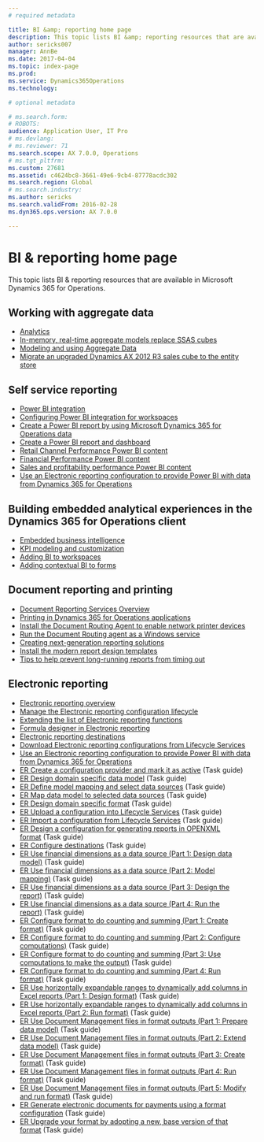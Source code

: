 ```yaml
---
# required metadata

title: BI &amp; reporting home page
description: This topic lists BI &amp; reporting resources that are available in Microsoft Dynamics 365 for Operations.
author: sericks007
manager: AnnBe
ms.date: 2017-04-04
ms.topic: index-page
ms.prod: 
ms.service: Dynamics365Operations
ms.technology: 

# optional metadata

# ms.search.form: 
# ROBOTS: 
audience: Application User, IT Pro
# ms.devlang: 
# ms.reviewer: 71
ms.search.scope: AX 7.0.0, Operations
# ms.tgt_pltfrm: 
ms.custom: 27681
ms.assetid: c4624bc8-3661-49e6-9cb4-87778acdc302
ms.search.region: Global
# ms.search.industry: 
ms.author: sericks
ms.search.validFrom: 2016-02-28
ms.dyn365.ops.version: AX 7.0.0

---
```


# BI &amp; reporting home page

This topic lists BI &amp; reporting resources that are available in Microsoft Dynamics 365 for Operations.

Working with aggregate data
---------------------------

-   [Analytics](analytics.md)
-   [In-memory, real-time aggregate models replace SSAS cubes](..\migration-upgrade\in-memory-real-time-aggregate-models.md)
-   [Modeling and using Aggregate Data](model-aggregate-data.md)
-   [Migrate an upgraded Dynamics AX 2012 R3 sales cube to the entity store](..\migration-upgrade\migrate-upgraded-cube-entity-store.md)

## Self service reporting
-   [Power BI integration](power-bi-integration.md)
-   [Configuring Power BI integration for workspaces](configure-power-bi-integration.md)
-   [Create a Power BI report by using Microsoft Dynamics 365 for Operations data](create-powerbi-report-data.md)
-   [Create a Power BI report and dashboard](create-powerbi-report-dashboard.md)
-   [Retail Channel Performance Power BI content](retail-channel-performance-dashboard-power-bi-data.md)
-   [Financial Performance Power BI content](financial-performance-power-bi-content-pack.md)
-   [Sales and profitability performance Power BI content](sales-profitability-performance-content-pack.md)
-   [Use an Electronic reporting configuration to provide Power BI with data from Dynamics 365 for Operations](general-electronic-reporting-report-configuration-get-data-powerbi.md)

## Building embedded analytical experiences in the Dynamics 365 for Operations client
-   [Embedded business intelligence](analytics.md#embedded-business-intelligence)
-   [KPI modeling and customization](analytics.md#kpi-modeling-and-customization)
-   [Adding BI to workspaces](add-bi-workspaces.md)
-   [Adding contextual BI to forms](add-contextual-bi-forms.md)

## Document reporting and printing
-   [Document Reporting Services Overview](document-reporting-services.md)
-   [Printing in Dynamics 365 for Operations applications](print-documents.md)
-   [Install the Document Routing Agent to enable network printer devices](install-document-routing-agent.md)
-   [Run the Document Routing agent as a Windows service](run-document-routing-agent-as-windows-service.md)
-   [Creating next-generation reporting solutions](create-nextgen-reporting-solutions.md)
-   [Install the modern report design templates](install-modern-report-design-templates.md)
-   [Tips to help prevent long-running reports from timing out](prevent-long-running-reports-timing-out.md)

## Electronic reporting
-   [Electronic reporting overview](general-electronic-reporting.md)
-   [Manage the Electronic reporting configuration lifecycle](general-electronic-reporting-manage-configuration-lifecycle.md)
-   [Extending the list of Electronic reporting functions](general-electronic-reporting-formulas-list-extension.md)
-   [Formula designer in Electronic reporting](general-electronic-reporting-formula-designer.md)
-   [Electronic reporting destinations](electronic-reporting-destinations.md)
-   [Download Electronic reporting configurations from Lifecycle Services](download-electronic-reporting-configuration-lcs.md)
-   [Use an Electronic reporting configuration to provide Power BI with data from Dynamics 365 for Operations](general-electronic-reporting-report-configuration-get-data-powerbi.md)
-   [ER Create a configuration provider and mark it as active](http://ax.help.dynamics.com/en/wiki/er-select-service-provider/) (Task guide)
-   [ER Design domain specific data model](http://ax.help.dynamics.com/en/wiki/er-design-domain-specific-data-model/) (Task guide)
-   [ER Define model mapping and select data sources](http://ax.help.dynamics.com/en/wiki/er-define-model-mapping-and-select-data-sources/) (Task guide)
-   [ER Map data model to selected data sources](http://ax.help.dynamics.com/en/wiki/er-map-data-model-to-selected-data-sources/) (Task guide)
-   [ER Design domain specific format](http://ax.help.dynamics.com/en/wiki/er-design-domain-specific-format/) (Task guide)
-   [ER Upload a configuration into Lifecycle Services](http://ax.help.dynamics.com/en/wiki/upload-a-configuration-into-lifecycle-services/) (Task guide)
-   [ER Import a configuration from Lifecycle Services](http://ax.help.dynamics.com/en/wiki/import-a-configuration-from-lifecycle-services/) (Task guide)
-   [ER Design a configuration for generating reports in OPENXML format](http://ax.help.dynamics.com/en/wiki/design-a-configuration-for-generating-reports-in-openxml-format/) (Task guide)
-   [ER Configure destinations](http://ax.help.dynamics.com/en/wiki/configure-destinations/) (Task guide)
-   [ER Use financial dimensions as a data source (Part 1: Design data model)](http://ax.help.dynamics.com/en/wiki/er-use-financial-dimensions-as-a-data-source-part-1-design-data-model/) (Task guide)
-   [ER Use financial dimensions as a data source (Part 2: Model mapping)](http://ax.help.dynamics.com/en/wiki/er-use-financial-dimensions-as-a-data-source-part-2-model-mapping/) (Task guide)
-   [ER Use financial dimensions as a data source (Part 3: Design the report)](http://ax.help.dynamics.com/en/wiki/er-use-financial-dimensions-as-a-data-source-part-3-design-the-report/) (Task guide)
-   [ER Use financial dimensions as a data source (Part 4: Run the report)](http://ax.help.dynamics.com/en/wiki/er-use-financial-dimensions-as-a-data-source-part-4-run-the-report/) (Task guide)
-   [ER Configure format to do counting and summing (Part 1: Create format)](http://ax.help.dynamics.com/en/wiki/er-configure-format-to-do-counting-and-summing-part-1-create-format/) (Task guide)
-   [ER Configure format to do counting and summing (Part 2: Configure computations)](http://ax.help.dynamics.com/en/wiki/er-configure-format-to-do-counting-and-summing-part-2-configure-computations/) (Task guide)
-   [ER Configure format to do counting and summing (Part 3: Use computations to make the output)](http://ax.help.dynamics.com/en/wiki/er-configure-format-to-do-counting-and-summing-part-3-use-computations-to-make-the-output/) (Task guide)
-   [ER Configure format to do counting and summing (Part 4: Run format)](http://ax.help.dynamics.com/en/wiki/er-configure-format-to-do-counting-and-summing-part-4-run-format/) (Task guide)
-   [ER Use horizontally expandable ranges to dynamically add columns in Excel reports (Part 1: Design format)](http://ax.help.dynamics.com/en/wiki/er-use-horizontally-expandable-ranges-to-dynamically-add-columns-in-excel-reports-part-1-design-format/) (Task guide)
-   [ER Use horizontally expandable ranges to dynamically add columns in Excel reports (Part 2: Run format)](http://ax.help.dynamics.com/en/wiki/er-use-horizontally-expandable-ranges-to-dynamically-add-columns-in-excel-reports-part-2-run-format/) (Task guide)
-   [ER Use Document Management files in format outputs (Part 1: Prepare data model)](http://ax.help.dynamics.com/en/wiki/er-use-document-management-files-in-format-outputs-part-1-prepare-data-model/) (Task guide)
-   [ER Use Document Management files in format outputs (Part 2: Extend data model)](http://ax.help.dynamics.com/en/wiki/er-use-document-management-files-in-format-outputs-part-2-extend-data-model/) (Task guide)
-   [ER Use Document Management files in format outputs (Part 3: Create format)](http://ax.help.dynamics.com/en/wiki/er-use-document-management-files-in-format-outputs-part-3-create-format/) (Task guide)
-   [ER Use Document Management files in format outputs (Part 4: Run format)](http://ax.help.dynamics.com/en/wiki/er-use-document-management-files-in-format-outputs-part-4-run-format/) (Task guide)
-   [ER Use Document Management files in format outputs (Part 5: Modify and run format)](http://ax.help.dynamics.com/en/wiki/er-use-document-management-files-in-format-outputs-part-5-modify-and-run-format/) (Task guide)
-   [ER Generate electronic documents for payments using a format configuration](http://ax.help.dynamics.com/en/wiki/generate-electronic-documents-for-payments-using-a-format-configuration/) (Task guide)
-   [ER Upgrade your format by adopting a new, base version of that format](http://ax.help.dynamics.com/en/wiki/upgrade-your-format-by-adopting-a-new-base-version-of-that-format/) (Task guide)




